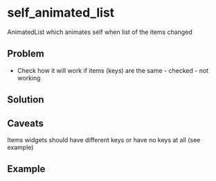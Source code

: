 # self_animated_list

AnimatedList which animates self when list of the items changed

## Problem

- Check how it will work if items (keys) are the same - checked - not working

## Solution

## Caveats

Items widgets should have different keys or have no keys at all (see example)

## Example
